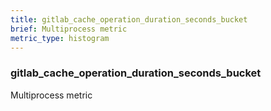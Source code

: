 ```yaml
---
title: gitlab_cache_operation_duration_seconds_bucket
brief: Multiprocess metric
metric_type: histogram
---
```

### gitlab_cache_operation_duration_seconds_bucket

Multiprocess metric